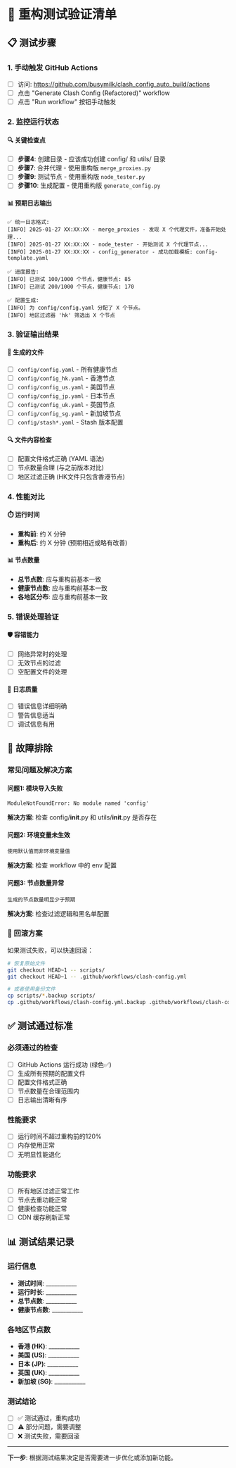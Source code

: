 # 🧪 重构测试验证清单

## 📋 测试步骤

### 1. 手动触发 GitHub Actions
- [ ] 访问: https://github.com/busymilk/clash_config_auto_build/actions
- [ ] 点击 "Generate Clash Config (Refactored)" workflow
- [ ] 点击 "Run workflow" 按钮手动触发

### 2. 监控运行状态

#### 🔍 关键检查点
- [ ] **步骤4**: 创建目录 - 应该成功创建 config/ 和 utils/ 目录
- [ ] **步骤7**: 合并代理 - 使用重构版 `merge_proxies.py`
- [ ] **步骤9**: 测试节点 - 使用重构版 `node_tester.py`  
- [ ] **步骤10**: 生成配置 - 使用重构版 `generate_config.py`

#### 📊 预期日志输出
```
✅ 统一日志格式: 
[INFO] 2025-01-27 XX:XX:XX - merge_proxies - 发现 X 个代理文件，准备开始处理...
[INFO] 2025-01-27 XX:XX:XX - node_tester - 开始测试 X 个代理节点...
[INFO] 2025-01-27 XX:XX:XX - config_generator - 成功加载模板: config-template.yaml

✅ 进度报告:
[INFO] 已测试 100/1000 个节点，健康节点: 85
[INFO] 已测试 200/1000 个节点，健康节点: 170

✅ 配置生成:
[INFO] 为 config/config.yaml 分配了 X 个节点。
[INFO] 地区过滤器 'hk' 筛选出 X 个节点
```

### 3. 验证输出结果

#### 📁 生成的文件
- [ ] `config/config.yaml` - 所有健康节点
- [ ] `config/config_hk.yaml` - 香港节点
- [ ] `config/config_us.yaml` - 美国节点
- [ ] `config/config_jp.yaml` - 日本节点
- [ ] `config/config_uk.yaml` - 英国节点
- [ ] `config/config_sg.yaml` - 新加坡节点
- [ ] `config/stash*.yaml` - Stash 版本配置

#### 🔍 文件内容检查
- [ ] 配置文件格式正确 (YAML 语法)
- [ ] 节点数量合理 (与之前版本对比)
- [ ] 地区过滤正确 (HK文件只包含香港节点)

### 4. 性能对比

#### ⏱️ 运行时间
- **重构前**: 约 X 分钟
- **重构后**: 约 X 分钟 (预期相近或略有改善)

#### 📊 节点数量
- **总节点数**: 应与重构前基本一致
- **健康节点数**: 应与重构前基本一致
- **各地区分布**: 应与重构前基本一致

### 5. 错误处理验证

#### 🛡️ 容错能力
- [ ] 网络异常时的处理
- [ ] 无效节点的过滤
- [ ] 空配置文件的处理

#### 📝 日志质量
- [ ] 错误信息详细明确
- [ ] 警告信息适当
- [ ] 调试信息有用

## 🚨 故障排除

### 常见问题及解决方案

#### 问题1: 模块导入失败
```
ModuleNotFoundError: No module named 'config'
```
**解决方案**: 检查 config/__init__.py 和 utils/__init__.py 是否存在

#### 问题2: 环境变量未生效
```
使用默认值而非环境变量值
```
**解决方案**: 检查 workflow 中的 env 配置

#### 问题3: 节点数量异常
```
生成的节点数量明显少于预期
```
**解决方案**: 检查过滤逻辑和黑名单配置

### 🔄 回滚方案
如果测试失败，可以快速回滚：
```bash
# 恢复原始文件
git checkout HEAD~1 -- scripts/
git checkout HEAD~1 -- .github/workflows/clash-config.yml

# 或者使用备份文件
cp scripts/*.backup scripts/
cp .github/workflows/clash-config.yml.backup .github/workflows/clash-config.yml
```

## ✅ 测试通过标准

### 必须通过的检查
- [ ] GitHub Actions 运行成功 (绿色✅)
- [ ] 生成所有预期的配置文件
- [ ] 配置文件格式正确
- [ ] 节点数量在合理范围内
- [ ] 日志输出清晰有序

### 性能要求
- [ ] 运行时间不超过重构前的120%
- [ ] 内存使用正常
- [ ] 无明显性能退化

### 功能要求
- [ ] 所有地区过滤正常工作
- [ ] 节点去重功能正常
- [ ] 健康检查功能正常
- [ ] CDN 缓存刷新正常

## 📊 测试结果记录

### 运行信息
- **测试时间**: ___________
- **运行时长**: ___________
- **总节点数**: ___________
- **健康节点数**: ___________

### 各地区节点数
- **香港 (HK)**: ___________
- **美国 (US)**: ___________
- **日本 (JP)**: ___________
- **英国 (UK)**: ___________
- **新加坡 (SG)**: ___________

### 测试结论
- [ ] ✅ 测试通过，重构成功
- [ ] ⚠️ 部分问题，需要调整
- [ ] ❌ 测试失败，需要回滚

---

**下一步**: 根据测试结果决定是否需要进一步优化或添加新功能。